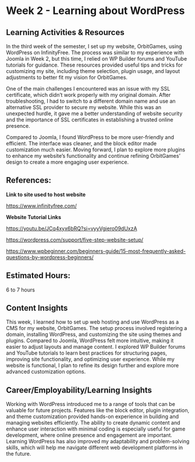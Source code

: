 # **Week 2 - Learning about WordPress**

## **Learning Activities & Resources**

In the third week of the semester, I set up my website, OrbitGames, using WordPress on InfinityFree. The process was similar to my experience with Joomla in Week 2, but this time, I relied on WP Builder forums and YouTube tutorials for guidance. These resources provided useful tips and tricks for customizing my site, including theme selection, plugin usage, and layout adjustments to better fit my vision for OrbitGames.

One of the main challenges I encountered was an issue with my SSL certificate, which didn’t work properly with my original domain. After troubleshooting, I had to switch to a different domain name and use an alternative SSL provider to secure my website. While this was an unexpected hurdle, it gave me a better understanding of website security and the importance of SSL certificates in establishing a trusted online presence.

Compared to Joomla, I found WordPress to be more user-friendly and efficient. The interface was cleaner, and the block editor made customization much easier. Moving forward, I plan to explore more plugins to enhance my website’s functionality and continue refining OrbitGames’ design to create a more engaging user experience.


## **References:**

**Link to site used to host website**

https://www.infinityfree.com/

**Website Tutorial Links**

https://youtu.be/JCq4xyx6bRQ?si=vyyVgiero09dUxzA

https://wordpress.com/support/five-step-website-setup/

https://www.wpbeginner.com/beginners-guide/15-most-frequently-asked-questions-by-wordpress-beginners/

## **Estimated Hours:**

6 to 7 hours

## **Content Insights**

This week, I learned how to set up web hosting and use WordPress as a CMS for my website, OrbitGames. The setup process involved registering a domain, installing WordPress, and customizing the site using themes and plugins. Compared to Joomla, WordPress felt more intuitive, making it easier to adjust layouts and manage content. I explored WP Builder forums and YouTube tutorials to learn best practices for structuring pages, improving site functionality, and optimizing user experience. While my website is functional, I plan to refine its design further and explore more advanced customization options.

## **Career/Employability/Learning Insights**

Working with WordPress introduced me to a range of tools that can be valuable for future projects. Features like the block editor, plugin integration, and theme customization provided hands-on experience in building and managing websites efficiently. The ability to create dynamic content and enhance user interaction with minimal coding is especially useful for game development, where online presence and engagement are important. Learning WordPress has also improved my adaptability and problem-solving skills, which will help me navigate different web development platforms in the future.
